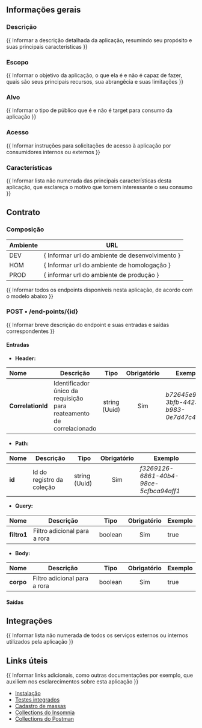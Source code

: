 ## Informações gerais
### Descrição
{{ Informar a descrição detalhada da aplicação, resumindo seu propósito e suas principais características }}

### Escopo
{{ Informar o objetivo da aplicação, o que ela é e não é capaz de fazer, quais são seus principais recursos, sua abrangêcia e suas limitações }}

### Alvo
{{ Informar o tipo de público que é e não é target para consumo da aplicação }}

### Acesso
{{ Informar instruções para solicitações de acesso à aplicação por consumidores internos ou externos }}

### Características
{{ Informar lista não numerada das principais características desta aplicação, que esclareça o motivo que tornem interessante o seu consumo }}

## Contrato
### Composição

| Ambiente | URL                                             |
|----------|-------------------------------------------------|
| DEV      | { Informar url do ambiente de desenvolvimento } |
| HOM      | { Informar url do ambiente de homologação }     |
| PROD     | { informar url do ambiente de produção }        |

{{ Informar todos os endpoints disponíveis nesta aplicação, de acordo com o modelo abaixo }}

### POST • /end-points/{id}
{{ Informar breve descrição do endpoint e suas entradas e saídas correspondentes }}

#### Entradas
- **Header:**
  
| Nome              | Descrição                                                            |     Tipo      | Obrigatório | Exemplo                                |
|:------------------|----------------------------------------------------------------------|:-------------:|:-----------:|----------------------------------------|
| **CorrelationId** | Identificador único da requisição para reateamento de correlacionado | string (Uuid) |     Sim     | _b72645e9-3bfb-4423-b983-0e7d47c425a5_ |

- **Path:**
  
| Nome   | Descrição                 | Tipo          | Obrigatório | Exemplo                                |
|:-------|---------------------------|---------------|:-----------:|----------------------------------------|
| **id** | Id do registro da coleção | string (Uuid) |     Sim     | _f3269126-6861-40b4-98ce-5cfbca94aff1_ |

- **Query:**

| Nome        | Descrição                    | Tipo    | Obrigatório | Exemplo |
|:------------|------------------------------|---------|:-----------:|---------|
| **filtro1** | Filtro adicional para a rora | boolean |     Sim     | true    |

- **Body:**

| Nome      | Descrição                    | Tipo    | Obrigatório | Exemplo |
|:----------|------------------------------|---------|:-----------:|---------|
| **corpo** | Filtro adicional para a rora | boolean |     Sim     | true    |

#### Saídas

## Integrações
{{ Informar lista não numerada de todos os serviços externos ou internos utilizados pela aplicação }}

## Links úteis
{{  Informar links adicionais, como outras documentações por exemplo, que auxiliem nos esclarecimentos sobre esta aplicação }}

- [Instalação](../README.md)
- [Testes integrados](../tests/README.md)
- [Cadastro de massas](.)
- [Collections do Insomnia](.)
- [Collections do Postman](.)

